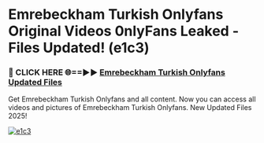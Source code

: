 # Emrebeckham Turkish Onlyfans Original Videos 0nlyFans Leaked - Files Updated! (e1c3)

<h3>🔴 CLICK HERE 🌐==►► <a href="https://tinyurl.com/2jnfzry5" rel="nofollow">Emrebeckham Turkish Onlyfans Updated Files</a></h3>

Get Emrebeckham Turkish Onlyfans and all content. Now you can access all videos and pictures of Emrebeckham Turkish Onlyfans. New Updated Files 2025!

[![e1c3](https://i.imgur.com/GyGTBgg.gif)](https://tinyurl.com/2jnfzry5)
